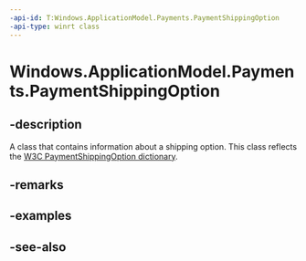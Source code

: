 ```yaml
---
-api-id: T:Windows.ApplicationModel.Payments.PaymentShippingOption
-api-type: winrt class
---
```


<!-- Class syntax.
public class PaymentShippingOption : Windows.ApplicationModel.Payments.IPaymentShippingOption
-->

# Windows.ApplicationModel.Payments.PaymentShippingOption

## -description
A class that contains information about a shipping option. This class reflects the [W3C PaymentShippingOption dictionary](https://www.w3.org/TR/payment-request/#paymentrequest-interface).

## -remarks


## -examples

## -see-also